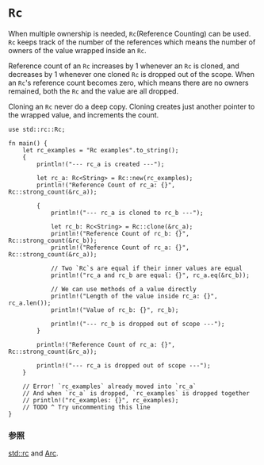# `Rc`

When multiple ownership is needed, `Rc`(Reference Counting) can be used. `Rc` keeps track of the number of the references which means the number of owners of the value wrapped inside an `Rc`. 

Reference count of an `Rc` increases by 1 whenever an `Rc` is cloned, and decreases by 1 whenever one cloned `Rc` is dropped out of the scope. When an `Rc`'s reference count becomes zero, which means there are no owners remained, both the `Rc` and the value are all dropped. 

Cloning an `Rc` never do a deep copy. Cloning creates just another pointer to the wrapped value, and increments the count.

```rust,editable
use std::rc::Rc;

fn main() {
    let rc_examples = "Rc examples".to_string();
    {
        println!("--- rc_a is created ---");
        
        let rc_a: Rc<String> = Rc::new(rc_examples);
        println!("Reference Count of rc_a: {}", Rc::strong_count(&rc_a));
        
        {
            println!("--- rc_a is cloned to rc_b ---");
            
            let rc_b: Rc<String> = Rc::clone(&rc_a);
            println!("Reference Count of rc_b: {}", Rc::strong_count(&rc_b));
            println!("Reference Count of rc_a: {}", Rc::strong_count(&rc_a));
            
            // Two `Rc`s are equal if their inner values are equal
            println!("rc_a and rc_b are equal: {}", rc_a.eq(&rc_b));
            
            // We can use methods of a value directly
            println!("Length of the value inside rc_a: {}", rc_a.len());
            println!("Value of rc_b: {}", rc_b);
            
            println!("--- rc_b is dropped out of scope ---");
        }
        
        println!("Reference Count of rc_a: {}", Rc::strong_count(&rc_a));
        
        println!("--- rc_a is dropped out of scope ---");
    }
    
    // Error! `rc_examples` already moved into `rc_a`
    // And when `rc_a` is dropped, `rc_examples` is dropped together
    // println!("rc_examples: {}", rc_examples);
    // TODO ^ Try uncommenting this line
}
```

<!--
### See also:
-->
### 参照

[std::rc][1] and [Arc][2].

[1]: https://doc.rust-lang.org/std/rc/index.html
[2]: https://doc.rust-lang.org/std/sync/struct.Arc.html
